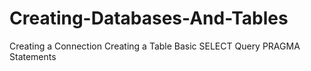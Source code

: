 # Creating-Databases-And-Tables
Creating a Connection
Creating a Table
 Basic SELECT Query
 PRAGMA Statements
